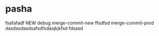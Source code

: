 # pasha
fsafafadf
NEW
debug
merge-commit-new
ffsdfsd
merge-commit-prod
dasdasdasdsafsdfsdasjkjkfsd
fdsasd